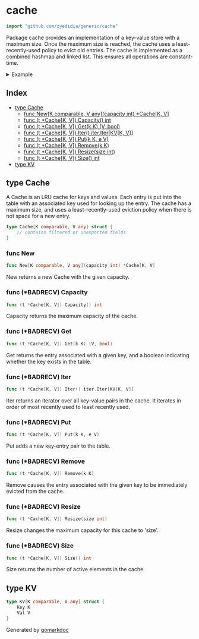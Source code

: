 <!-- Code generated by gomarkdoc. DO NOT EDIT -->

# cache

```go
import "github.com/zyedidia/generic/cache"
```

Package cache provides an implementation of a key\-value store with a maximum size\. Once the maximum size is reached\, the cache uses a least\-recently\-used policy to evict old entries\. The cache is implemented as a combined hashmap and linked list\. This ensures all operations are constant\-time\.

<details><summary>Example</summary>
<p>

```go
package main

import (
	"fmt"
	g "github.com/zyedidia/generic"
	"github.com/zyedidia/generic/cache"
)

func main() {
	c := cache.New[g.Int, g.Int](2)

	c.Put(42, 42)
	c.Put(10, 10)
	c.Get(42)
	c.Put(0, 0) // evicts 10

	c.Iter().For(func(kv cache.KV[g.Int, g.Int]) {
		fmt.Println(kv.Key)
	})
}
```

#### Output

```
0
42
```

</p>
</details>

## Index

- [type Cache](<#type-cache>)
  - [func New[K comparable, V any](capacity int) *Cache[K, V]](<#func-new>)
  - [func (t *Cache[K, V]) Capacity() int](<#func-badrecv-capacity>)
  - [func (t *Cache[K, V]) Get(k K) (V, bool)](<#func-badrecv-get>)
  - [func (t *Cache[K, V]) Iter() iter.Iter[KV[K, V]]](<#func-badrecv-iter>)
  - [func (t *Cache[K, V]) Put(k K, e V)](<#func-badrecv-put>)
  - [func (t *Cache[K, V]) Remove(k K)](<#func-badrecv-remove>)
  - [func (t *Cache[K, V]) Resize(size int)](<#func-badrecv-resize>)
  - [func (t *Cache[K, V]) Size() int](<#func-badrecv-size>)
- [type KV](<#type-kv>)


## type Cache

A Cache is an LRU cache for keys and values\. Each entry is put into the table with an associated key used for looking up the entry\. The cache has a maximum size\, and uses a least\-recently\-used eviction policy when there is not space for a new entry\.

```go
type Cache[K comparable, V any] struct {
    // contains filtered or unexported fields
}
```

### func New

```go
func New[K comparable, V any](capacity int) *Cache[K, V]
```

New returns a new Cache with the given capacity\.

### func \(\*BADRECV\) Capacity

```go
func (t *Cache[K, V]) Capacity() int
```

Capacity returns the maximum capacity of the cache\.

### func \(\*BADRECV\) Get

```go
func (t *Cache[K, V]) Get(k K) (V, bool)
```

Get returns the entry associated with a given key\, and a boolean indicating whether the key exists in the table\.

### func \(\*BADRECV\) Iter

```go
func (t *Cache[K, V]) Iter() iter.Iter[KV[K, V]]
```

Iter returns an iterator over all key\-value pairs in the cache\. It iterates in order of most recently used to least recently used\.

### func \(\*BADRECV\) Put

```go
func (t *Cache[K, V]) Put(k K, e V)
```

Put adds a new key\-entry pair to the table\.

### func \(\*BADRECV\) Remove

```go
func (t *Cache[K, V]) Remove(k K)
```

Remove causes the entry associated with the given key to be immediately evicted from the cache\.

### func \(\*BADRECV\) Resize

```go
func (t *Cache[K, V]) Resize(size int)
```

Resize changes the maximum capacity for this cache to 'size'\.

### func \(\*BADRECV\) Size

```go
func (t *Cache[K, V]) Size() int
```

Size returns the number of active elements in the cache\.

## type KV

```go
type KV[K comparable, V any] struct {
    Key K
    Val V
}
```



Generated by [gomarkdoc](<https://github.com/princjef/gomarkdoc>)
